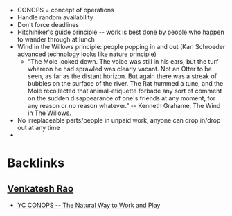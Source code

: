 - CONOPS = concept of operations
- Handle random availability
- Don't force deadlines
- Hitchihiker's guide principle -- work is best done by people who happen to wander through at lunch
- Wind in the Willows principle: people popping in and out (Karl Schroeder advanced technology looks like nature principle)
    - "The Mole looked down. The voice was still in his ears, but the turf whereon he had sprawled was clearly vacant. Not an Otter to be seen, as far as the distant horizon. But again there was a streak of bubbles on the surface of the river. The Rat hummed a tune, and the Mole recollected that animal-etiquette forbade any sort of comment on the sudden disappearance of one's friends at any moment, for any reason or no reason whatever." -- Kenneth Grahame, The Wind in The Willows.
- No irreplaceable parts/people in unpaid work, anyone can drop in/drop out at any time
- 

# Backlinks
## [Venkatesh Rao](<Venkatesh Rao.md>)
- [YC CONOPS -- The Natural Way to Work and Play](<YC CONOPS -- The Natural Way to Work and Play.md>)

